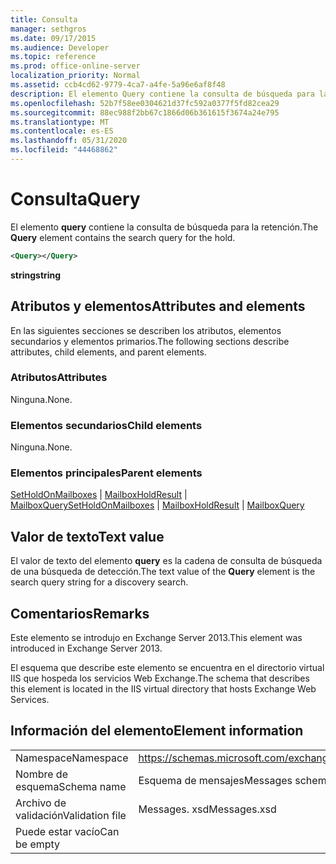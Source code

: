 ```yaml
---
title: Consulta
manager: sethgros
ms.date: 09/17/2015
ms.audience: Developer
ms.topic: reference
ms.prod: office-online-server
localization_priority: Normal
ms.assetid: ccb4cd62-9779-4ca7-a4fe-5a96e6af8f48
description: El elemento Query contiene la consulta de búsqueda para la retención.
ms.openlocfilehash: 52b7f58ee0304621d37fc592a0377f5fd82cea29
ms.sourcegitcommit: 88ec988f2bb67c1866d06b361615f3674a24e795
ms.translationtype: MT
ms.contentlocale: es-ES
ms.lasthandoff: 05/31/2020
ms.locfileid: "44468862"
---
```

# <a name="query"></a><span data-ttu-id="18963-103">Consulta</span><span class="sxs-lookup"><span data-stu-id="18963-103">Query</span></span>

<span data-ttu-id="18963-104">El elemento **query** contiene la consulta de búsqueda para la retención.</span><span class="sxs-lookup"><span data-stu-id="18963-104">The **Query** element contains the search query for the hold.</span></span> 
  
```XML
<Query></Query>
```

 <span data-ttu-id="18963-105">**string**</span><span class="sxs-lookup"><span data-stu-id="18963-105">**string**</span></span>
## <a name="attributes-and-elements"></a><span data-ttu-id="18963-106">Atributos y elementos</span><span class="sxs-lookup"><span data-stu-id="18963-106">Attributes and elements</span></span>

<span data-ttu-id="18963-107">En las siguientes secciones se describen los atributos, elementos secundarios y elementos primarios.</span><span class="sxs-lookup"><span data-stu-id="18963-107">The following sections describe attributes, child elements, and parent elements.</span></span>
  
### <a name="attributes"></a><span data-ttu-id="18963-108">Atributos</span><span class="sxs-lookup"><span data-stu-id="18963-108">Attributes</span></span>

<span data-ttu-id="18963-109">Ninguna.</span><span class="sxs-lookup"><span data-stu-id="18963-109">None.</span></span>
  
### <a name="child-elements"></a><span data-ttu-id="18963-110">Elementos secundarios</span><span class="sxs-lookup"><span data-stu-id="18963-110">Child elements</span></span>

<span data-ttu-id="18963-111">Ninguna.</span><span class="sxs-lookup"><span data-stu-id="18963-111">None.</span></span>
  
### <a name="parent-elements"></a><span data-ttu-id="18963-112">Elementos principales</span><span class="sxs-lookup"><span data-stu-id="18963-112">Parent elements</span></span>

<span data-ttu-id="18963-113">[SetHoldOnMailboxes](setholdonmailboxes.md)  |  [MailboxHoldResult](mailboxholdresult.md)  |  [MailboxQuery](mailboxquery.md)</span><span class="sxs-lookup"><span data-stu-id="18963-113">[SetHoldOnMailboxes](setholdonmailboxes.md) | [MailboxHoldResult](mailboxholdresult.md) | [MailboxQuery](mailboxquery.md)</span></span>
  
## <a name="text-value"></a><span data-ttu-id="18963-114">Valor de texto</span><span class="sxs-lookup"><span data-stu-id="18963-114">Text value</span></span>

<span data-ttu-id="18963-115">El valor de texto del elemento **query** es la cadena de consulta de búsqueda de una búsqueda de detección.</span><span class="sxs-lookup"><span data-stu-id="18963-115">The text value of the **Query** element is the search query string for a discovery search.</span></span> 
  
## <a name="remarks"></a><span data-ttu-id="18963-116">Comentarios</span><span class="sxs-lookup"><span data-stu-id="18963-116">Remarks</span></span>

<span data-ttu-id="18963-117">Este elemento se introdujo en Exchange Server 2013.</span><span class="sxs-lookup"><span data-stu-id="18963-117">This element was introduced in Exchange Server 2013.</span></span>
  
<span data-ttu-id="18963-118">El esquema que describe este elemento se encuentra en el directorio virtual IIS que hospeda los servicios Web Exchange.</span><span class="sxs-lookup"><span data-stu-id="18963-118">The schema that describes this element is located in the IIS virtual directory that hosts Exchange Web Services.</span></span>
  
## <a name="element-information"></a><span data-ttu-id="18963-119">Información del elemento</span><span class="sxs-lookup"><span data-stu-id="18963-119">Element information</span></span>

|||
|:-----|:-----|
|<span data-ttu-id="18963-120">Namespace</span><span class="sxs-lookup"><span data-stu-id="18963-120">Namespace</span></span>  <br/> |https://schemas.microsoft.com/exchange/services/2006/messages  <br/> |
|<span data-ttu-id="18963-121">Nombre de esquema</span><span class="sxs-lookup"><span data-stu-id="18963-121">Schema name</span></span>  <br/> |<span data-ttu-id="18963-122">Esquema de mensajes</span><span class="sxs-lookup"><span data-stu-id="18963-122">Messages schema</span></span>  <br/> |
|<span data-ttu-id="18963-123">Archivo de validación</span><span class="sxs-lookup"><span data-stu-id="18963-123">Validation file</span></span>  <br/> |<span data-ttu-id="18963-124">Messages. xsd</span><span class="sxs-lookup"><span data-stu-id="18963-124">Messages.xsd</span></span>  <br/> |
|<span data-ttu-id="18963-125">Puede estar vacío</span><span class="sxs-lookup"><span data-stu-id="18963-125">Can be empty</span></span>  <br/> ||
   

